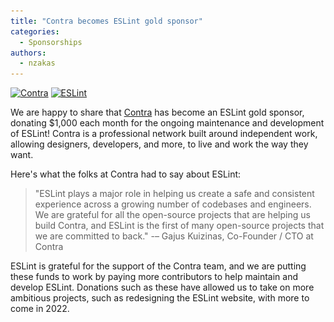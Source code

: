 ```yaml
---
title: "Contra becomes ESLint gold sponsor"
categories:
  - Sponsorships
authors:
  - nzakas
---
```


<p class="text-center">
    <a href="https://contra.com" title="Contra" rel="noopener nofollow" target="_blank"><img class="lazyload" width="170" data-src="/assets/img/logos/contra.jpg" alt="Contra" src="/assets/img/logos/contra.jpg"></a>
    <a href="https://eslint.org/" title="ESLint" target="_blank"><img class="lazyload" width="200" data-src="/assets/img/logo.svg" alt="ESLint" src="/assets/img/logo.svg"></a>
</p>

We are happy to share that [Contra](https://contra.com/) has become an ESLint gold sponsor, donating $1,000 each month for the ongoing maintenance and development of ESLint! Contra is a professional network built around independent work, allowing designers, developers, and more, to live and work the way they want.

Here's what the folks at Contra had to say about ESLint:

> "ESLint plays a major role in helping us create a safe and consistent experience across a growing number of codebases and engineers. We are grateful for all the open-source projects that are helping us build Contra, and ESLint is the first of many open-source projects that we are committed to back."
> -– Gajus Kuizinas, Co-Founder / CTO at Contra

ESLint is grateful for the support of the Contra team, and we are putting these funds to work by paying more contributors to help maintain and develop ESLint. Donations such as these have allowed us to take on more ambitious projects, such as redesigning the ESLint website, with more to come in 2022.
